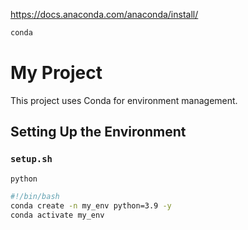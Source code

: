 https://docs.anaconda.com/anaconda/install/
```sh
conda 
```
# My Project

This project uses Conda for environment management.

## Setting Up the Environment

### `setup.sh`
```python
python
```
```sh
#!/bin/bash
conda create -n my_env python=3.9 -y
conda activate my_env
```
